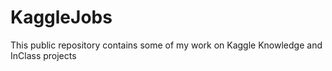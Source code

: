 # KaggleJobs
This public repository contains some of my work on Kaggle Knowledge and InClass projects  
